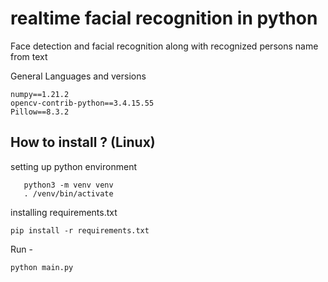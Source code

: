 # realtime facial recognition in python
Face detection and facial recognition along with recognized persons name from text

General Languages and versions
    
    numpy==1.21.2
    opencv-contrib-python==3.4.15.55
    Pillow==8.3.2

## How to install ? (Linux)

setting up  python environment 

       python3 -m venv venv 
       . /venv/bin/activate
       
installing requirements.txt 

    pip install -r requirements.txt
    
Run -

    python main.py
